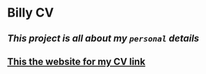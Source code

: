 # **Billy CV**
## _This project is all about my `personal` details_

## [This the website for my CV link](https://banzebilly.github.io/MyCV/)


  




